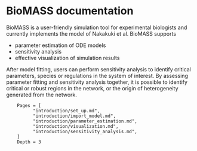 # BioMASS documentation

BioMASS is a user-friendly simulation tool for experimental biologists and currently implements the model of Nakakuki et al. 
BioMASS supports

- parameter estimation of ODE models
- sensitivity analysis
- effective visualization of simulation results

After model fitting, users can perform sensitivity analysis to identify critical parameters, species or regulations in the system of interest. 
By assessing parameter fitting and sensitivity analysis together, it is possible to identify critical or robust regions in the network, or the origin of heterogeneity generated from the network.

```@contents
    Pages = [
          "introduction/set_up.md",
          "introduction/import_model.md",
          "introduction/parameter_estimation.md",
          "introduction/visualization.md",
          "introduction/sensitivity_analysis.md",
    ]
    Depth = 3
```